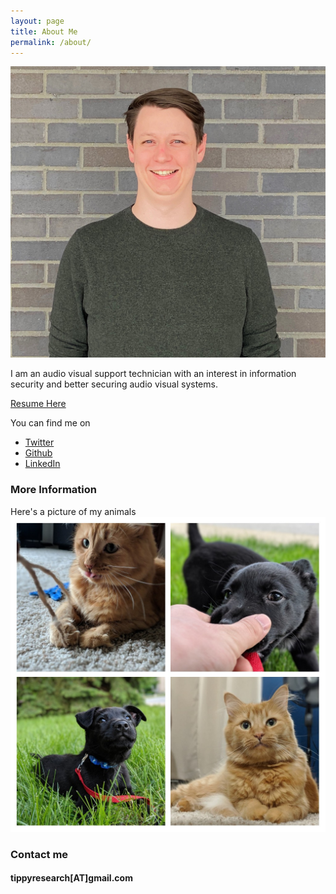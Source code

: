 ```yaml
---
layout: page
title: About Me
permalink: /about/
---
```

![alt text](https://github.com/AnthonyTippy/Images/blob/master/headshot%202.png?raw=true=250x)

I am an audio visual support technician with an interest in information security and better securing audio visual systems.

[Resume Here](https://github.com/AnthonyTippy/Documents/blob/master/Resume%202020.pdf)

You can find me on
- [Twitter](https://twitter.com/Tibbbbz)
- [Github](https://github.com/AnthonyTippy)
- [LinkedIn](https://www.linkedin.com/in/anthony-tippy-05bb96140)




### More Information

Here's a picture of my animals
![](https://github.com/AnthonyTippy/Images/blob/master/20190610_081514-COLLAGE.jpg?raw=true)

### Contact me

#### tippyresearch[AT]gmail.com
